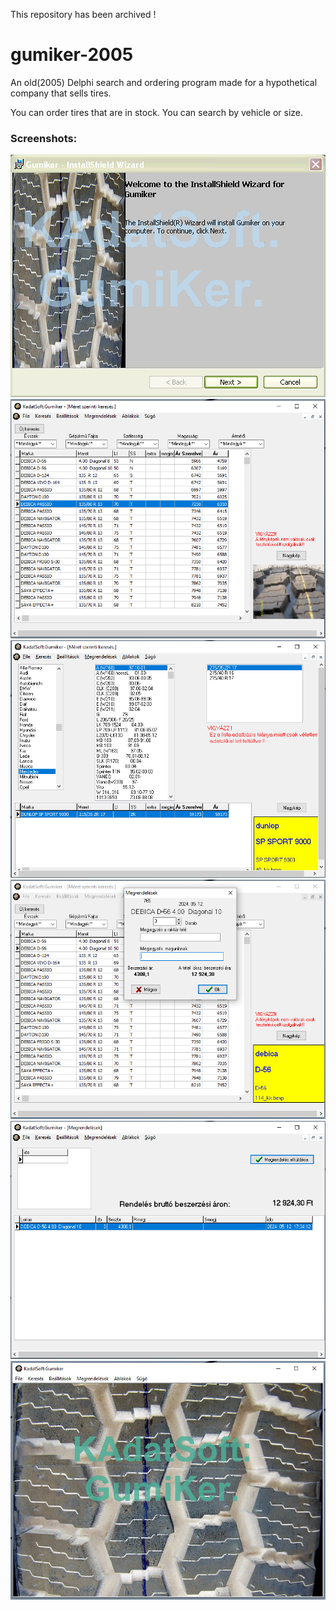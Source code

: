 This repository has been archived !
# gumiker-2005
An old(2005) Delphi search and ordering program made for a hypothetical company that sells tires.

You can order tires that are in stock. You can search by vehicle or size.
  
### Screenshots:
![](pic/welcome.jpg)
![](pic/image_0.png)
![](pic/image_1.png)
![](pic/image_3.png)
![](pic/image_2.png)
![](pic/image_4.jpg)
